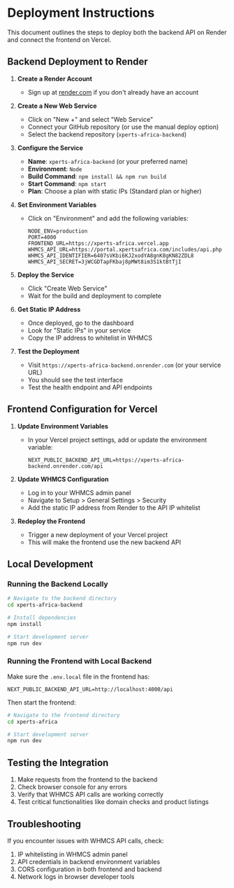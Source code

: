 # Deployment Instructions

This document outlines the steps to deploy both the backend API on Render and connect the frontend on Vercel.

## Backend Deployment to Render

1. **Create a Render Account**
   - Sign up at [render.com](https://render.com) if you don't already have an account

2. **Create a New Web Service**
   - Click on "New +" and select "Web Service"
   - Connect your GitHub repository (or use the manual deploy option)
   - Select the backend repository (`xperts-africa-backend`)

3. **Configure the Service**
   - **Name**: `xperts-africa-backend` (or your preferred name)
   - **Environment**: `Node`
   - **Build Command**: `npm install && npm run build`
   - **Start Command**: `npm start`
   - **Plan**: Choose a plan with static IPs (Standard plan or higher)

4. **Set Environment Variables**
   - Click on "Environment" and add the following variables:
     ```
     NODE_ENV=production
     PORT=4000
     FRONTEND_URL=https://xperts-africa.vercel.app
     WHMCS_API_URL=https://portal.xpertsafrica.com/includes/api.php
     WHMCS_API_IDENTIFIER=6407sVKbi6KJ2xodYA8gnK8gKN82ZDL8
     WHMCS_API_SECRET=3jWCGDTapFKbaj8pMWt8im3S1ktBtTjI
     ```

5. **Deploy the Service**
   - Click "Create Web Service"
   - Wait for the build and deployment to complete

6. **Get Static IP Address**
   - Once deployed, go to the dashboard
   - Look for "Static IPs" in your service
   - Copy the IP address to whitelist in WHMCS

7. **Test the Deployment**
   - Visit `https://xperts-africa-backend.onrender.com` (or your service URL)
   - You should see the test interface
   - Test the health endpoint and API endpoints

## Frontend Configuration for Vercel

1. **Update Environment Variables**
   - In your Vercel project settings, add or update the environment variable:
     ```
     NEXT_PUBLIC_BACKEND_API_URL=https://xperts-africa-backend.onrender.com/api
     ```

2. **Update WHMCS Configuration**
   - Log in to your WHMCS admin panel
   - Navigate to Setup > General Settings > Security
   - Add the static IP address from Render to the API IP whitelist

3. **Redeploy the Frontend**
   - Trigger a new deployment of your Vercel project
   - This will make the frontend use the new backend API

## Local Development

### Running the Backend Locally
```bash
# Navigate to the backend directory
cd xperts-africa-backend

# Install dependencies
npm install

# Start development server
npm run dev
```

### Running the Frontend with Local Backend
Make sure the `.env.local` file in the frontend has:
```
NEXT_PUBLIC_BACKEND_API_URL=http://localhost:4000/api
```

Then start the frontend:
```bash
# Navigate to the frontend directory
cd xperts-africa

# Start development server
npm run dev
```

## Testing the Integration

1. Make requests from the frontend to the backend
2. Check browser console for any errors
3. Verify that WHMCS API calls are working correctly
4. Test critical functionalities like domain checks and product listings

## Troubleshooting

If you encounter issues with WHMCS API calls, check:
1. IP whitelisting in WHMCS admin panel
2. API credentials in backend environment variables
3. CORS configuration in both frontend and backend
4. Network logs in browser developer tools
